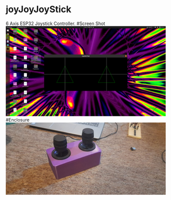 # joyJoyJoyStick
6 Axis ESP32 Joystick Controller.
#Screen Shot
![Screen Shot](https://raw.githubusercontent.com/frellfrack/joyJoyJoyStick/main/Screenshot%20from%202022-06-05%2013-26-19.png)
#Enclosure
![Eclosure](https://raw.githubusercontent.com/frellfrack/joyJoyJoyStick/main/enclosuremake.jpg)

